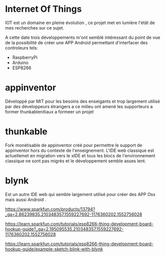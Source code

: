 # Internet Of Things

IOT est un domaine en pleine évolution , ce projet met en lumière l'étât de mes recherches sur ce sujet.

A cette date trois développements m'ont semblé intéressant du point de vue de la possibilité de créer une APP Android permettant  d'interfacer des controleurs tels:
+ RaspberryPi
+ Arduino
+ ESP8266

 # appinventor
 Développé par MIT pour les besoins des enseigants et trop largement utilisé par des développeurs étrangers a ce milieu ont amené les supporteurs a former  thunkablenitiaux a formeer un projet 

# thunkable
Fork monétisable de appinventor créé pour permettre le support de appinventor hors du contexte de l'enseignement. 
L'IDE web classique est actuellemet en migration vers le xIDE et tous les blocs de l'environnement classique ne sont pas migrés 
et le développement semble asses lent.

# blynk
Est un autre IDE web qui semble largement utilisé pour créer des APP Osx mais aussi Android . 

https://www.sparkfun.com/products/13794?_ga=2.86239835.210348357.1559227692-1176360202.1552756028

https://learn.sparkfun.com/tutorials/esp8266-thing-development-board-hookup-guide?_ga=2.195095535.210348357.1559227692-1176360202.1552756028

https://learn.sparkfun.com/tutorials/esp8266-thing-development-board-hookup-guide/example-sketch-blink-with-blynk

